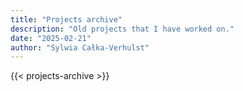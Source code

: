 ```yaml
---
title: "Projects archive"
description: "Old projects that I have worked on."
date: "2025-02-21"
author: "Sylwia Całka-Verhulst"
---
```


{{< projects-archive >}}
